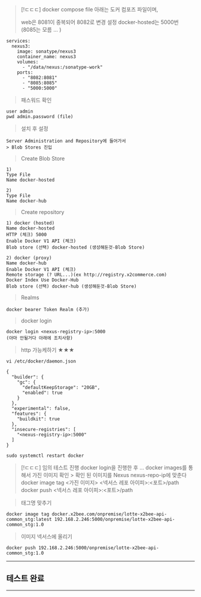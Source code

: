 > [!ㄷㄷㄷ] docker compose file
> 아래는 도커 컴포즈 파일이며,
> 
> web은 8081이 중복되어 8082로 변경 설정
> docker-hosted는 5000번
> (8085는 모름 … )

```
services:
  nexus3:
    image: sonatype/nexus3
    container_name: nexus3
    volumes:
      - "/data/nexus:/sonatype-work"
    ports:
      - "8082:8081"
      - "8085:8085"
      - "5000:5000"
```

> 패스워드 확인

```
user admin
pwd admin.password (file)
```

> 설치 후 설정

```
Server Administration and Repository에 들어가서
> Blob Stores 진입
```

> Create Blob Store

```
1)
Type File
Name docker-hosted

2)
Type File
Name docker-hub
```

> Create repository

```
1) docker (hosted)
Name docker-hosted
HTTP (체크) 5000
Enable Docker V1 API (체크)
Blob store (선택) docker-hosted (생성해둔것-Blob Store)

2) docker (proxy)
Name docker-hub
Enable Docker V1 API (체크)
Remote storage (? URL...)(ex http://registry.x2commerce.com)
Docker Index Use Docker-Hub
Blob store (선택) docker-hub (생성해둔것-Blob Store)
```

> Realms

```
docker bearer Token Realm (추가)
```

> docker login

```
docker login <nexus-registry-ip>:5000
(아마 안될거다 아래에 조치사항)
```

> http 가능케하기 ★★★

```
vi /etc/docker/daemon.json

{
  "builder": {
    "gc": {
      "defaultKeepStorage": "20GB",
      "enabled": true
    }
  },
  "experimental": false,
  "features": {
    "buildkit": true
  },
  "insecure-registries": [
    "<nexus-registry-ip>:5000"
  ]
}

sudo systemctl restart docker
```

> [!ㄷㄷㄷ] 임의 테스트 진행
> docker login을 진행한 후 ...
> docker images를 통해서 가진 이미지 확인 > 확인 된 이미지를 Nexus nexus-repo-ip에 맞춘다
> docker image tag <가진 이미지> <넥서스 레포 아이피>:<포트>/path
> docker push <넥서스 레포 아이피>:<포트>/path

> 태그명 맞추기

```
docker image tag docker.x2bee.com/onpremise/lotte-x2bee-api-common_stg:latest 192.168.2.246:5000/onpremise/lotte-x2bee-api-common_stg:1.0
```

> 이미지 넥서스에 올리기

```
docker push 192.168.2.246:5000/onpremise/lotte-x2bee-api-common_stg:1.0
```

---
## 테스트 완료

---
